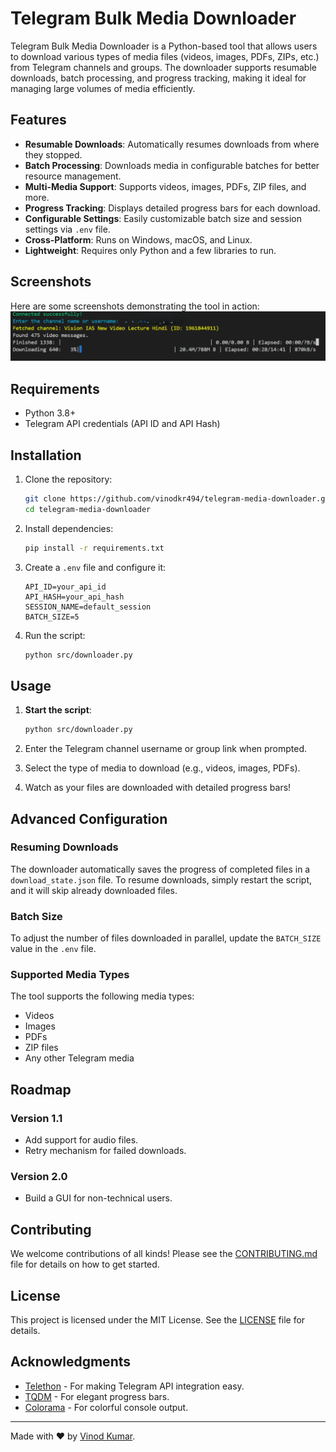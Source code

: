 # Telegram Bulk Media Downloader

Telegram Bulk Media Downloader is a Python-based tool that allows users to download various types of media files (videos, images, PDFs, ZIPs, etc.) from Telegram channels and groups. The downloader supports resumable downloads, batch processing, and progress tracking, making it ideal for managing large volumes of media efficiently.

## Features

-   **Resumable Downloads**: Automatically resumes downloads from where they stopped.
-   **Batch Processing**: Downloads media in configurable batches for better resource management.
-   **Multi-Media Support**: Supports videos, images, PDFs, ZIP files, and more.
-   **Progress Tracking**: Displays detailed progress bars for each download.
-   **Configurable Settings**: Easily customizable batch size and session settings via `.env` file.
-   **Cross-Platform**: Runs on Windows, macOS, and Linux.
-   **Lightweight**: Requires only Python and a few libraries to run.
## Screenshots

Here are some screenshots demonstrating the tool in action:
![Download Progress](screenshots/Screenshot_4b.png)

## Requirements

-   Python 3.8+
-   Telegram API credentials (API ID and API Hash)

## Installation

1. Clone the repository:

    ```bash
    git clone https://github.com/vinodkr494/telegram-media-downloader.git
    cd telegram-media-downloader
    ```

2. Install dependencies:

    ```bash
    pip install -r requirements.txt
    ```

3. Create a `.env` file and configure it:

    ```env
    API_ID=your_api_id
    API_HASH=your_api_hash
    SESSION_NAME=default_session
    BATCH_SIZE=5
    ```

4. Run the script:
    ```bash
    python src/downloader.py
    ```

## Usage

1. **Start the script**:

    ```bash
    python src/downloader.py
    ```

2. Enter the Telegram channel username or group link when prompted.

3. Select the type of media to download (e.g., videos, images, PDFs).

4. Watch as your files are downloaded with detailed progress bars!

## Advanced Configuration

### Resuming Downloads

The downloader automatically saves the progress of completed files in a `download_state.json` file. To resume downloads, simply restart the script, and it will skip already downloaded files.

### Batch Size

To adjust the number of files downloaded in parallel, update the `BATCH_SIZE` value in the `.env` file.

### Supported Media Types

The tool supports the following media types:

-   Videos
-   Images
-   PDFs
-   ZIP files
-   Any other Telegram media

## Roadmap

### Version 1.1

-   Add support for audio files.
-   Retry mechanism for failed downloads.

### Version 2.0

-   Build a GUI for non-technical users.

## Contributing

We welcome contributions of all kinds! Please see the [CONTRIBUTING.md](CONTRIBUTING.md) file for details on how to get started.

## License

This project is licensed under the MIT License. See the [LICENSE](LICENSE) file for details.

## Acknowledgments

-   [Telethon](https://github.com/LonamiWebs/Telethon) - For making Telegram API integration easy.
-   [TQDM](https://github.com/tqdm/tqdm) - For elegant progress bars.
-   [Colorama](https://github.com/tartley/colorama) - For colorful console output.

---

Made with ❤️ by [Vinod Kumar](https://github.com/vinodkr494).
